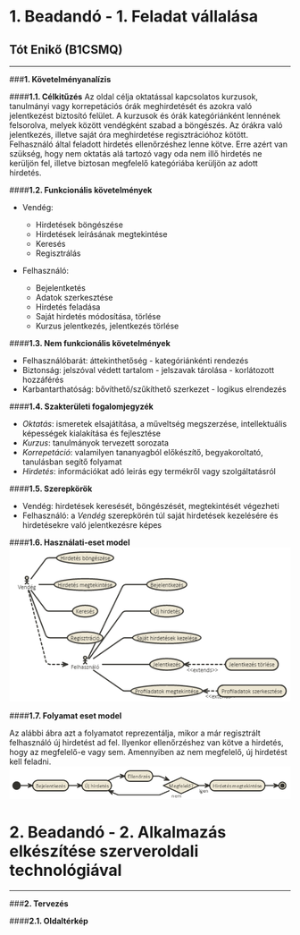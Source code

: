 # 1. Beadandó - 1. Feladat vállalása
## Tót Enikő (B1CSMQ)
---
###**1. Követelményanalízis**

####**1.1. Célkitűzés**
Az oldal célja oktatással kapcsolatos kurzusok, tanulmányi vagy korrepetációs órák meghirdetését és azokra való jelentkezést biztosító felület. A kurzusok és órák kategóriánként lennének felsorolva, melyek között vendégként szabad a böngészés. 
Az órákra való jelentkezés, illetve saját óra meghirdetése regisztrációhoz kötött. Felhasználó által feladott hirdetés ellenőrzéshez lenne kötve. Erre azért van szükség, hogy nem oktatás alá tartozó vagy oda nem illő hirdetés ne kerüljön fel, illetve biztosan megfelelő kategóriába kerüljön az adott hirdetés.

####**1.2. Funkcionális követelmények**

* Vendég:
  * Hirdetések böngészése
  * Hirdetések leírásának megtekintése
  * Keresés
  * Regisztrálás

* Felhasználó:
  * Bejelentketés
  * Adatok szerkesztése
  * Hirdetés feladása
  * Saját hirdetés módosítása, törlése
  * Kurzus jelentkezés, jelentkezés törlése

####**1.3. Nem funkcionális követelmények**

+ Felhasználóbarát: áttekinthetőség - kategóriánkénti rendezés
+ Biztonság: jelszóval védett tartalom - jelszavak tárolása - korlátozott hozzáférés
+ Karbantarthatóság: bővíthető/szűkíthető szerkezet - logikus elrendezés

####**1.4. Szakterületi fogalomjegyzék**

+ *Oktatás*: ismeretek elsajátítása, a műveltség megszerzése, intellektuális képességek kialakítása és fejlesztése
+ *Kurzus*: tanulmányok tervezett sorozata
+ *Korrepetáció*: valamilyen tananyagból előkészítő, begyakoroltató, tanulásban segítő folyamat
+ *Hirdetés*: információkat adó leirás egy termékről vagy szolgáltatásról

####**1.5. Szerepkörök**

+ Vendég: hirdetések keresését, böngészését, megtekintését végezheti
+ Felhasználó: a *Vendég* szerepkörén túl saját hirdetések kezelésére és hirdetésekre való jelentkezésre képes

####**1.6. Használati-eset model**
![](kepek/usecase.png)

####**1.7. Folyamat eset model**

Az alábbi ábra azt a folyamatot reprezentálja, mikor a már regisztrált felhasználó új hirdetést ad fel. Ilyenkor ellenőrzéshez van kötve a hirdetés, hogy az megfelelő-e vagy sem. Amennyiben az nem megfelelő, új hirdetést kell feladni.
![](kepek/folyamat.png)

# 2. Beadandó - 2. Alkalmazás elkészítése szerveroldali technológiával
---
###**2. Tervezés**

####**2.1. Oldaltérkép**

